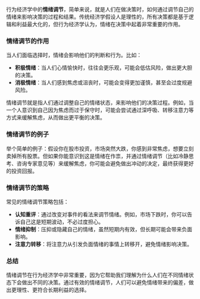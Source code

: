 行为经济学中的**情绪调节**，简单来说，就是人们在做决策时，如何通过调节自己的情绪来影响决策的过程和结果。传统经济学假设人是理性的，所有决策都是基于逻辑和利益最大化的，但行为经济学认为，情绪在决策中起着非常重要的作用。

### 情绪调节的作用

当人们面临选择时，情绪会影响他们的判断和行为。比如：

- **积极情绪**：当人们心情愉快时，往往会更乐观，可能会低估风险，做出更大胆的决策。
- **消极情绪**：当人们感到焦虑或沮丧时，可能会变得更加谨慎，甚至会过度规避风险。

情绪调节就是指人们通过调整自己的情绪状态，来影响他们的决策过程。例如，当一个人意识到自己因为焦虑而过于保守时，可能会尝试通过深呼吸、转移注意力等方式来缓解焦虑，从而做出更平衡的决策。

### 情绪调节的例子

举个简单的例子：假设你在股市投资，市场突然大跌，你感到非常焦虑，想要立刻卖掉所有股票。但如果你能意识到这是情绪在作祟，并通过情绪调节（比如冷静思考、咨询专家意见等）来缓解焦虑，你可能会避免做出冲动的决定，最终获得更好的投资回报。

### 情绪调节的策略

常见的情绪调节策略包括：

- **认知重评**：通过改变对事件的看法来调节情绪。例如，市场下跌时，你可以告诉自己这是短期波动，不必过度担心。
- **情绪抑制**：压抑或隐藏自己的情绪，虽然短期内有效，但长期可能会带来负面影响。
- **注意力转移**：将注意力从引发负面情绪的事情上转移开，避免情绪影响决策。

### 总结

情绪调节在行为经济学中非常重要，因为它帮助我们理解为什么人们在不同情绪状态下会做出不同的决策。通过有效的情绪调节，人们可以避免情绪带来的偏差，做出更理性、更符合长期利益的选择。
